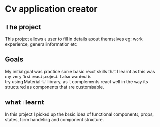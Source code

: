 # Cv application creator

## The project
This project allows a user to fill in details about themselves eg: work experience, general information etc  

## Goals
My initial goal was practice some basic react skills that I learnt as this was my very first react project. I also wanted to <br/>
try using Material-Ui library, as it complements react well in the way its structured as components that are customisable.

## what i learnt 
In this project I picked up the basic idea of functional components, props, states, form handeling and component structure. <br/>

